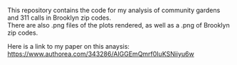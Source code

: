 This repository contains the code for my analysis of community gardens and 311 calls in Brooklyn zip codes.  
There are also .png files of the plots rendered, as well as a .png of Brooklyn zip codes.

Here is a link to my paper on this anaysis: https://www.authorea.com/343286/AIGGEmQmrf0IuKSNiiyu6w
